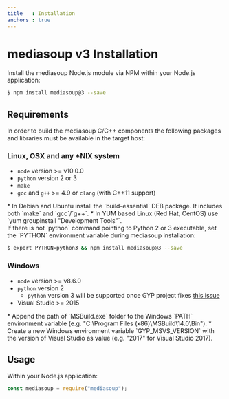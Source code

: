 ```yaml
---
title   : Installation
anchors : true
---
```



# mediasoup v3 Installation

Install the mediasoup Node.js module via NPM within your Node.js application:

```bash
$ npm install mediasoup@3 --save
```


## Requirements

In order to build the mediasoup C/C++ components the following packages and libraries must be available in the target host:

### Linux, OSX and any *NIX system

* `node` version >= v10.0.0
* `python` version 2 or 3
* `make`
* `gcc` and `g++` >= 4.9 or `clang` (with C++11 support)

<div markdown="1" class="note">
* In Debian and Ubuntu install the `build-essential` DEB package. It includes both `make` and `gcc`/`g++`.
* In YUM based Linux (Red Hat, CentOS) use `yum groupinstall "Development Tools"`.
</div>

<div markdown="1" class="note">
If there is not `python` command pointing to Python 2 or 3 executable, set the `PYTHON` environment variable during mediasoup installation:

```bash
$ export PYTHON=python3 && npm install mediasoup@3 --save
```
</div>

### Windows

* `node` version >= v8.6.0
* `python` version 2
  - `python` version 3 will be supported once GYP project fixes [this issue](https://bugs.chromium.org/p/gyp/issues/detail?id=556)
* Visual Studio >= 2015

<div markdown="1" class="note">
* Append the path of `MSBuild.exe` folder to the Windows `PATH` environment variable (e.g. "C:\Program Files (x86)\MSBuild\14.0\Bin").
* Create a new Windows environment variable `GYP_MSVS_VERSION` with the version of Visual Studio as value (e.g. "2017" for Visual Studio 2017).
</div>


## Usage

Within your Node.js application:

```javascript
const mediasoup = require("mediasoup");
```
